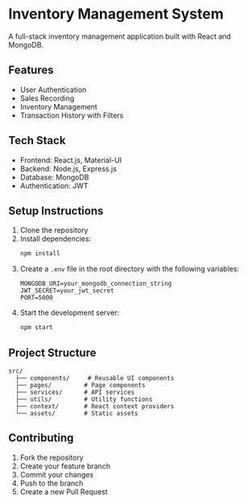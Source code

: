 # Inventory Management System

A full-stack inventory management application built with React and MongoDB.

## Features

- User Authentication
- Sales Recording
- Inventory Management
- Transaction History with Filters

## Tech Stack

- Frontend: React.js, Material-UI
- Backend: Node.js, Express.js
- Database: MongoDB
- Authentication: JWT

## Setup Instructions

1. Clone the repository
2. Install dependencies:
   ```bash
   npm install
   ```
3. Create a `.env` file in the root directory with the following variables:
   ```
   MONGODB_URI=your_mongodb_connection_string
   JWT_SECRET=your_jwt_secret
   PORT=5000
   ```
4. Start the development server:
   ```bash
   npm start
   ```

## Project Structure

```
src/
  ├── components/     # Reusable UI components
  ├── pages/         # Page components
  ├── services/      # API services
  ├── utils/         # Utility functions
  ├── context/       # React context providers
  └── assets/        # Static assets
```

## Contributing

1. Fork the repository
2. Create your feature branch
3. Commit your changes
4. Push to the branch
5. Create a new Pull Request
